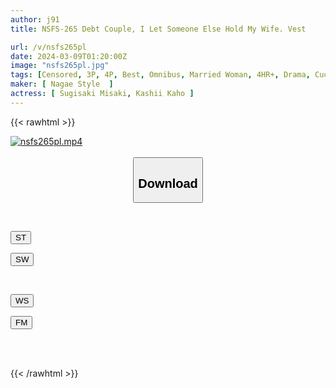 ```yaml
---
author: j91
title: NSFS-265 Debt Couple, I Let Someone Else Hold My Wife. Vest

url: /v/nsfs265pl
date: 2024-03-09T01:20:00Z
image: "nsfs265pl.jpg"
tags: [Censored, 3P, 4P, Best, Omnibus, Married Woman, 4HR+, Drama, Cuckold	]
maker: [ Nagae Style  ]
actress: [ Sugisaki Misaki, Kashii Kaho ]
---
```



{{< rawhtml >}}

<div class="video" data-videoid="a28lJxV7wbibxL">
    <a href="javascript:;">
        <img src="/v/nsfs265pl/nsfs265pl.jpg" width="WIDTH" height="HEIGHT" alt="nsfs265pl.mp4" loading="lazy">
    </a>
</div>

<script type="text/javascript" src="https://j91.asia/asset/on-demand-st.js"></script>

<br>
  <link rel="stylesheet" href="https://j91.asia/asset/bs5.css">
  
  <center>
  <button class="btn btn-primary" type="button" data-bs-toggle="collapse" data-bs-target=".multi-collapse" aria-expanded="false" aria-controls="multiCollapseExample1 multiCollapseExample2"><h2>Download</h2></button></center>
</p>
<div class="row">
  <div class="col">
    <div class="collapse multi-collapse" id="multiCollapseExample1">
      <div class="card card-body">
	      	      <br>
<div class="buttons">  
<p><a href="https://streamtape.to/v/a28lJxV7wbibxL" target="_blank"><button class="btn-hover color-3"><i class="fa fa-download"></i> ST</button></a></p>
<p><a href="https://cdnwish.com/2s6o46i23d4k" target="_blank"><button class="btn-hover color-2"><i class="fa fa-download"></i> SW</button></a></p></div>
    </div>
  </div>
</div>
  <div class="col">
    <div class="collapse multi-collapse" id="multiCollapseExample2">
      <div class="card card-body">
	      <br>
<div class="buttons">
<p><a href="https://wolfstream.tv/szozc16zkvpo"><button class="btn-hover color-9"><i class="fa fa-download"></i> WS</button></a></p>
<p><a href="https://filemoon.sx/d/ybyljsbs772p"><button class="btn-hover color-8"><i class="fa fa-download"></i> FM</button></a></p></div>
<br><br>
      </div>
    </div>
  </div>
</div>

{{< /rawhtml >}}